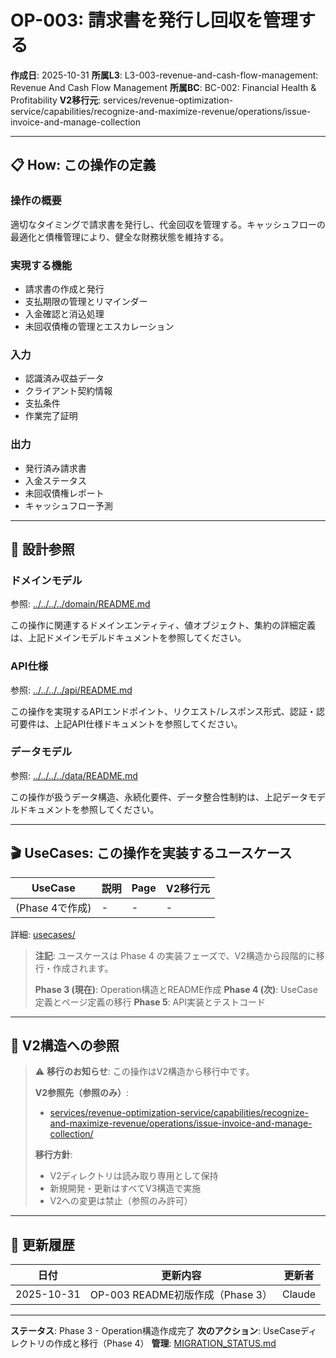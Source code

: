 # OP-003: 請求書を発行し回収を管理する

**作成日**: 2025-10-31
**所属L3**: L3-003-revenue-and-cash-flow-management: Revenue And Cash Flow Management
**所属BC**: BC-002: Financial Health & Profitability
**V2移行元**: services/revenue-optimization-service/capabilities/recognize-and-maximize-revenue/operations/issue-invoice-and-manage-collection

---

## 📋 How: この操作の定義

### 操作の概要
適切なタイミングで請求書を発行し、代金回収を管理する。キャッシュフローの最適化と債権管理により、健全な財務状態を維持する。

### 実現する機能
- 請求書の作成と発行
- 支払期限の管理とリマインダー
- 入金確認と消込処理
- 未回収債権の管理とエスカレーション

### 入力
- 認識済み収益データ
- クライアント契約情報
- 支払条件
- 作業完了証明

### 出力
- 発行済み請求書
- 入金ステータス
- 未回収債権レポート
- キャッシュフロー予測

---

## 🔗 設計参照

### ドメインモデル
参照: [../../../../domain/README.md](../../../../domain/README.md)

この操作に関連するドメインエンティティ、値オブジェクト、集約の詳細定義は、上記ドメインモデルドキュメントを参照してください。

### API仕様
参照: [../../../../api/README.md](../../../../api/README.md)

この操作を実現するAPIエンドポイント、リクエスト/レスポンス形式、認証・認可要件は、上記API仕様ドキュメントを参照してください。

### データモデル
参照: [../../../../data/README.md](../../../../data/README.md)

この操作が扱うデータ構造、永続化要件、データ整合性制約は、上記データモデルドキュメントを参照してください。

---

## 🎬 UseCases: この操作を実装するユースケース

| UseCase | 説明 | Page | V2移行元 |
|---------|------|------|---------|
| (Phase 4で作成) | - | - | - |

詳細: [usecases/](usecases/)

> **注記**: ユースケースは Phase 4 の実装フェーズで、V2構造から段階的に移行・作成されます。
>
> **Phase 3 (現在)**: Operation構造とREADME作成
> **Phase 4 (次)**: UseCase定義とページ定義の移行
> **Phase 5**: API実装とテストコード

---

## 🔗 V2構造への参照

> ⚠️ **移行のお知らせ**: この操作はV2構造から移行中です。
>
> **V2参照先（参照のみ）**:
> - [services/revenue-optimization-service/capabilities/recognize-and-maximize-revenue/operations/issue-invoice-and-manage-collection/](../../../../../../../services/revenue-optimization-service/capabilities/recognize-and-maximize-revenue/operations/issue-invoice-and-manage-collection/)
>
> **移行方針**:
> - V2ディレクトリは読み取り専用として保持
> - 新規開発・更新はすべてV3構造で実施
> - V2への変更は禁止（参照のみ許可）

---

## 📝 更新履歴

| 日付 | 更新内容 | 更新者 |
|------|---------|--------|
| 2025-10-31 | OP-003 README初版作成（Phase 3） | Claude |

---

**ステータス**: Phase 3 - Operation構造作成完了
**次のアクション**: UseCaseディレクトリの作成と移行（Phase 4）
**管理**: [MIGRATION_STATUS.md](../../../../MIGRATION_STATUS.md)
